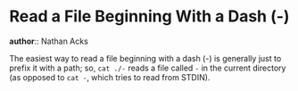 # Read a File Beginning With a Dash (-)

**author**:: Nathan Acks

The easiest way to read a file beginning with a dash (-) is generally just to prefix it with a path; so, `cat ./-` reads a file called `-` in the current directory (as opposed to `cat -`, which tries to read from STDIN).
